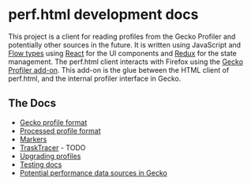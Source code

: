 # perf.html development docs

This project is a client for reading profiles from the Gecko Profiler and potentially other sources in the future. It is written using JavaScript and [Flow types](https://flow.org/) using [React](https://facebook.github.io/react/) for the UI components and [Redux](http://redux.js.org/) for the state management. The perf.html client interacts with Firefox using the [Gecko Profiler add-on](https://raw.githubusercontent.com/devtools-html/Gecko-Profiler-Addon/master/gecko_profiler.xpi). This add-on is the glue between the HTML client of perf.html, and the internal profiler interface in Gecko.

## The Docs

 * [Gecko profile format](./gecko-profile-format.md)
 * [Processed profile format](./processed-profile-format.md)
 * [Markers](./markers.md)
 * [TraskTracer](./tasktracer.md) - TODO
 * [Upgrading profiles](./upgrading-profiles.md)
 * [Testing docs](../src/test)
 * [Potential performance data sources in Gecko](./data-source.md)
